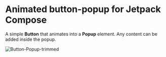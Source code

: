# Animated button-popup for Jetpack Compose

A simple **Button** that animates into a **Popup** element. Any content can be added inside the popup.

![Button-Popup-trimmed](https://github.com/user-attachments/assets/39b0d40e-f70c-462d-8750-94a8a91abfbb)
